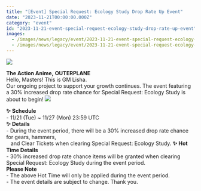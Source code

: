 ```yaml
---
title: "[Event] Special Request: Ecology Study Drop Rate Up Event"
date: "2023-11-21T00:00:00.000Z"
category: "event"
id: "2023-11-21-event-special-request-ecology-study-drop-rate-up-event"
images:
  - /images/news/legacy/event/2023-11-21-event-special-request-ecology-study-drop-rate-up-event/0302eccc1c58412c8f89e3bf56b00054.webp
  - /images/news/legacy/event/2023-11-21-event-special-request-ecology-study-drop-rate-up-event/0b48dc3038db496b9dac4e716633dc5e_002.webp
---
```


![](/images/news/legacy/event/2023-11-21-event-special-request-ecology-study-drop-rate-up-event/0302eccc1c58412c8f89e3bf56b00054.webp)  
  
**The Action Anime,** **OUTERPLANE**  
Hello, Masters! This is GM Lisha.  
Our ongoing project to support your growth continues. The event featuring a 30% increased drop rate chance for Special Request: Ecology Study is about to begin! ![](/images/news/legacy/event/2023-11-21-event-special-request-ecology-study-drop-rate-up-event/0b48dc3038db496b9dac4e716633dc5e_002.webp)  
  
**✨** **Schedule**  
\- 11/21 (Tue) ~ 11/27 (Mon) 23:59 UTC  
**✨** **Details**  
\- During the event period, there will be a 30% increased drop rate chance for gears, hammers,  
   and Clear Tickets when clearing Special Request: Ecology Study. **✨** **Hot Time Details**  
\- 30% increased drop rate chance items will be granted when clearing Special Request: Ecology Study during the event period.  
**Please Note**  
\- The above Hot Time will only be applied during the event period.  
\- The event details are subject to change. Thank you.
